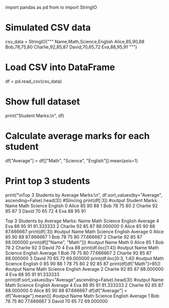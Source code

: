 import pandas as pd
from io import StringIO

# Simulated CSV data
csv_data = StringIO("""
Name,Math,Science,English
Alice,85,90,88
Bob,78,75,80
Charlie,92,85,87
David,70,65,72
Eva,88,95,91
""")

# Load CSV into DataFrame
df = pd.read_csv(csv_data)

# Show full dataset
print("Student Marks:\n", df)

# Calculate average marks for each student
df["Average"] = df[["Math", "Science", "English"]].mean(axis=1)

# Print top 3 students
print("\nTop 3 Students by Average Marks:\n", df.sort_values(by="Average", ascending=False).head(3))
#Slincing
print(df[:3])
#output
Student Marks:
       Name  Math  Science  English
0    Alice    85       90       88
1      Bob    78       75       80
2  Charlie    92       85       87
3    David    70       65       72
4      Eva    88       95       91

Top 3 Students by Average Marks:
       Name  Math  Science  English    Average
4      Eva    88       95       91  91.333333
2  Charlie    92       85       87  88.000000
0    Alice    85       90       88  87.666667
print(df[:3])
#output
Name  Math  Science  English    Average
0    Alice    85       90       88  87.666667
1      Bob    78       75       80  77.666667
2  Charlie    92       85       87  88.000000
print(df[["Name", "Math"]])
#output
      Name  Math
0    Alice    85
1      Bob    78
2  Charlie    92
3    David    70
4      Eva    88
print(df.iloc[1:4])
#output
Name  Math  Science  English    Average
1      Bob    78       75       80  77.666667
2  Charlie    92       85       87  88.000000
3    David    70       65       72  69.000000
print(df.iloc[0:3, 1:4])
#output
Math  Science  English
0    85       90       88
1    78       75       80
2    92       85       87
print(df[df["Math"]>85])
#output
Name  Math  Science  English    Average
2  Charlie    92       85       87  88.000000
4      Eva    88       95       91  91.333333
print(df.sort_values(by="Average",ascending=False).head(3))
#output
Name  Math  Science  English    Average
4      Eva    88       95       91  91.333333
2  Charlie    92       85       87  88.000000
0    Alice    85       90       88  87.666667
df[df["Average"] < df["Average"].mean()]
#output
Name	Math	Science	English	Average
1	Bob	78	75	80	77.666667
3	David	70	65	72	69.000000



